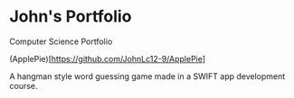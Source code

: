 # John's Portfolio
Computer Science Portfolio


(ApplePie)[https://github.com/JohnLc12-9/ApplePie]

A hangman style word guessing game made in a SWIFT app development course.
